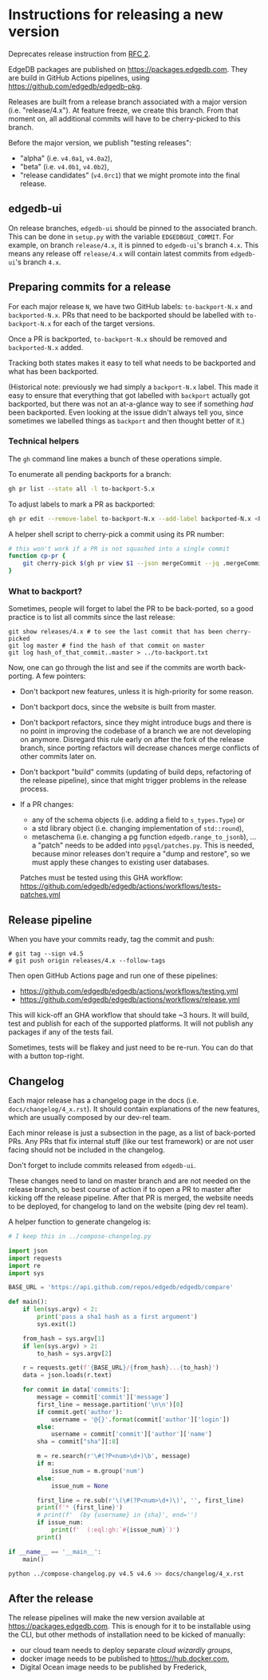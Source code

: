# Instructions for releasing a new version

Deprecates release instruction from
[RFC 2](https://github.com/edgedb/rfcs/blob/master/text/0002-edgedb-release-process.rst).

EdgeDB packages are published on https://packages.edgedb.com.
They are build in GitHub Actions pipelines, using
https://github.com/edgedb/edgedb-pkg.

Releases are built from a release branch associated with a major version
(i.e. "release/4.x"). At feature freeze, we create this branch. From that moment
on, all additional commits will have to be cherry-picked to this branch.

Before the major version, we publish "testing releases":

- "alpha" (i.e. `v4.0a1`, `v4.0a2`),
- "beta" (i.e. `v4.0b1`, `v4.0b2`),
- "release candidates" (`v4.0rc1`) that we might promote into the final release.

## edgedb-ui

On release branches, `edgedb-ui` should be pinned to the associated branch.
This can be done in `setup.py` with the variable `EDGEDBGUI_COMMIT`.
For example, on branch `release/4.x`, it is pinned to `edgedb-ui`'s branch `4.x`.
This means any release off `release/4.x` will contain latest commits from
`edgedb-ui`'s branch `4.x`.

## Preparing commits for a release

For each major release `N`, we have two GitHub labels: `to-backport-N.x` and
`backported-N.x`. PRs that need to be backported should be labelled with
`to-backport-N.x` for each of the target versions.

Once a PR is backported, `to-backport-N.x` should be removed and
`backported-N.x` added.

Tracking both states makes it easy to tell what needs to be backported
and what has been backported.

(Historical note: previously we had simply a `backport-N.x` label.
This made it easy to ensure that everything that got labelled with
`backport` actually got backported, but there was not an at-a-glance
way to see if something *had* been backported. Even looking at the
issue didn't always tell you, since sometimes we labelled things as
`backport` and then thought better of it.)

### Technical helpers

The `gh` command line makes a bunch of these operations simple.

To enumerate all pending backports for a branch:
```bash
gh pr list --state all -l to-backport-5.x
```

To adjust labels to mark a PR as backported:
```bash
gh pr edit --remove-label to-backport-N.x --add-label backported-N.x <PR NUMBER>
```

A helper shell script to cherry-pick a commit using its PR number:

```bash
# this won't work if a PR is not squashed into a single commit
function cp-pr {
    git cherry-pick $(gh pr view $1 --json mergeCommit --jq .mergeCommit.oid)
}
```


### What to backport?
Sometimes, people will forget to label the PR to be back-ported, so a good
practice is to list all commits since the last release:

```
git show releases/4.x # to see the last commit that has been cherry-picked
git log master # find the hash of that commit on master
git log hash_of_that_commit..master > ../to-backport.txt
```

Now, one can go through the list and see if the commits are worth back-porting.
A few pointers:

- Don't backport new features, unless it is high-priority for some reason.
- Don't backport docs, since the website is built from master.
- Don't backport refactors, since they might introduce bugs and there is no
  point in improving the codebase of a branch we are not developing on anymore.
  Disregard this rule early on after the fork of the release branch, since
  porting refactors will decrease chances merge conflicts of other commits later
  on.
- Don't backport "build" commits (updating of build deps, refactoring of the
  release pipeline), since that might trigger problems in the release process.
- If a PR changes:

  - any of the schema objects (i.e. adding a field to `s_types.Type`) or
  - a std library object (i.e. changing implementation of `std::round`),
  - metaschema (i.e. changing a pg function `edgedb.range_to_jsonb`),
    ... a "patch" needs to be added into `pgsql/patches.py`.
    This is needed, because minor releases don't require a "dump and restore",
    so we must apply these changes to existing user databases.

  Patches must be tested using this GHA workflow:
  https://github.com/edgedb/edgedb/actions/workflows/tests-patches.yml

## Release pipeline

When you have your commits ready, tag the commit and push:

```
# git tag --sign v4.5
# git push origin releases/4.x --follow-tags
```

Then open GitHub Actions page and run one of these pipelines:

- https://github.com/edgedb/edgedb/actions/workflows/testing.yml
- https://github.com/edgedb/edgedb/actions/workflows/release.yml

This will kick-off an GHA workflow that should take ~3 hours.
It will build, test and publish for each of the supported platforms.
It will not publish any packages if any of the tests fail.

Sometimes, tests will be flakey and just need to be re-run.
You can do that with a button top-right.

## Changelog

Each major release has a changelog page in the docs (i.e.
`docs/changelog/4_x.rst`). It should contain explanations of the new features,
which are usually composed by our dev-rel team.

Each minor release is just a subsection in the page, as a list of back-ported
PRs. Any PRs that fix internal stuff (like our test framework) or are not user
facing should not be included in the changelog.

Don't forget to include commits released from `edgedb-ui`.

These changes need to land on master branch and are not needed on the release
branch, so best course of action if to open a PR to master after kicking off
the release pipeline. After that PR is merged, the website needs to be
deployed, for changelog to land on the website (ping dev rel team).

A helper function to generate changelog is:

```python
# I keep this in ../compose-changelog.py

import json
import requests
import re
import sys

BASE_URL = 'https://api.github.com/repos/edgedb/edgedb/compare'

def main():
    if len(sys.argv) < 2:
        print('pass a sha1 hash as a first argument')
        sys.exit(1)

    from_hash = sys.argv[1]
    if len(sys.argv) > 2:
        to_hash = sys.argv[2]

    r = requests.get(f'{BASE_URL}/{from_hash}...{to_hash}')
    data = json.loads(r.text)

    for commit in data['commits']:
        message = commit['commit']['message']
        first_line = message.partition('\n\n')[0]
        if commit.get('author'):
            username = '@{}'.format(commit['author']['login'])
        else:
            username = commit['commit']['author']['name']
        sha = commit["sha"][:8]

        m = re.search(r'\#(?P<num>\d+)\b', message)
        if m:
            issue_num = m.group('num')
        else:
            issue_num = None

        first_line = re.sub(r'\(\#(?P<num>\d+)\)', '', first_line)
        print(f'* {first_line}')
        # print(f'  (by {username} in {sha}', end='')
        if issue_num:
            print(f'  (:eql:gh:`#{issue_num}`)')
        print()

if __name__ == '__main__':
    main()
```

```bash
python ../compose-changelog.py v4.5 v4.6 >> docs/changelog/4_x.rst
```

## After the release

The release pipelines will make the new version available at
https://packages.edgedb.com. This is enough for it to be installable using the
CLI, but other methods of installation need to be kicked of manually:

- our cloud team needs to deploy separate _cloud wizardly groups_,
- docker image needs to be published to https://hub.docker.com,
- Digital Ocean image needs to be published by Frederick,
